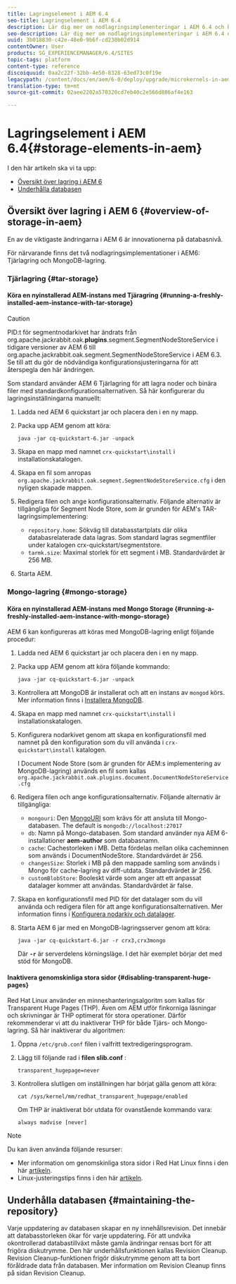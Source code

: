 ```yaml
---
title: Lagringselement i AEM 6.4
seo-title: Lagringselement i AEM 6.4
description: Lär dig mer om nodlagringsimplementeringar i AEM 6.4 och hur du underhåller databasen.
seo-description: Lär dig mer om nodlagringsimplementeringar i AEM 6.4 och hur du underhåller databasen.
uuid: 3b018830-c42e-48e0-9b6f-cd230b02d914
contentOwner: User
products: SG_EXPERIENCEMANAGER/6.4/SITES
topic-tags: platform
content-type: reference
discoiquuid: 0aa2c22f-32bb-4e50-8328-63ed73c0f19e
legacypath: /content/docs/en/aem/6-0/deploy/upgrade/microkernels-in-aem-6-0
translation-type: tm+mt
source-git-commit: 02aee2202a570320cd7eb40c2e566d886af4e163

---
```



# Lagringselement i AEM 6.4{#storage-elements-in-aem}

I den här artikeln ska vi ta upp:

* [Översikt över lagring i AEM 6](/help/sites-deploying/storage-elements-in-aem-6.md#overview-of-storage-in-aem)
* [Underhålla databasen](/help/sites-deploying/storage-elements-in-aem-6.md#maintaining-the-repository)

## Översikt över lagring i AEM 6 {#overview-of-storage-in-aem}

En av de viktigaste ändringarna i AEM 6 är innovationerna på databasnivå.

För närvarande finns det två nodlagringsimplementationer i AEM6: Tjärlagring och MongoDB-lagring.

### Tjärlagring {#tar-storage}

#### Köra en nyinstallerad AEM-instans med Tjäragring {#running-a-freshly-installed-aem-instance-with-tar-storage}

>[!CAUTION]
>
>PID:t för segmentnodarkivet har ändrats från org.apache.jackrabbit.oak.**plugins**.segment.SegmentNodeStoreService i tidigare versioner av AEM 6 till org.apache.jackrabbit.oak.segment.SegmentNodeStoreService i AEM 6.3. Se till att du gör de nödvändiga konfigurationsjusteringarna för att återspegla den här ändringen.

Som standard använder AEM 6 Tjärlagring för att lagra noder och binära filer med standardkonfigurationsalternativen. Så här konfigurerar du lagringsinställningarna manuellt:

1. Ladda ned AEM 6 quickstart jar och placera den i en ny mapp.
1. Packa upp AEM genom att köra:

   `java -jar cq-quickstart-6.jar -unpack`

1. Skapa en mapp med namnet `crx-quickstart\install` i installationskatalogen.

1. Skapa en fil som anropas `org.apache.jackrabbit.oak.segment.SegmentNodeStoreService.cfg` i den nyligen skapade mappen.

1. Redigera filen och ange konfigurationsalternativ. Följande alternativ är tillgängliga för Segment Node Store, som är grunden för AEM&#39;s TAR-lagringsimplementering:

   * `repository.home`: Sökväg till databasstartplats där olika databasrelaterade data lagras. Som standard lagras segmentfiler under katalogen crx-quickstart/segmentstore.
   * `tarmk.size`: Maximal storlek för ett segment i MB. Standardvärdet är 256 MB.

1. Starta AEM.

### Mongo-lagring {#mongo-storage}

#### Köra en nyinstallerad AEM-instans med Mongo Storage {#running-a-freshly-installed-aem-instance-with-mongo-storage}

AEM 6 kan konfigureras att köras med MongoDB-lagring enligt följande procedur:

1. Ladda ned AEM 6 quickstart jar och placera den i en ny mapp.
1. Packa upp AEM genom att köra följande kommando:

   `java -jar cq-quickstart-6.jar -unpack`

1. Kontrollera att MongoDB är installerat och att en instans av `mongod` körs. Mer information finns i [Installera MongoDB](https://docs.mongodb.org/manual/installation/).
1. Skapa en mapp med namnet `crx-quickstart\install` i installationskatalogen.
1. Konfigurera nodarkivet genom att skapa en konfigurationsfil med namnet på den konfiguration som du vill använda i `crx-quickstart\install` katalogen.

   I Document Node Store (som är grunden för AEM:s implementering av MongoDB-lagring) används en fil som kallas `org.apache.jackrabbit.oak.plugins.document.DocumentNodeStoreService.cfg`

1. Redigera filen och ange konfigurationsalternativ. Följande alternativ är tillgängliga:

   * `mongouri`: Den [MongoURI](https://docs.mongodb.org/manual/reference/connection-string/) som krävs för att ansluta till Mongo-databasen. The default is `mongodb://localhost:27017`
   * `db`: Namn på Mongo-databasen. Som standard använder nya AEM 6-installationer **aem-author** som databasnamn.
   * `cache`: Cachestorleken i MB. Detta fördelas mellan olika cacheminnen som används i DocumentNodeStore. Standardvärdet är 256.
   * `changesSize`: Storlek i MB på den mappade samling som används i Mongo för cache-lagring av diff-utdata. Standardvärdet är 256.
   * `customBlobStore`: Booleskt värde som anger att ett anpassat datalager kommer att användas. Standardvärdet är false.

1. Skapa en konfigurationsfil med PID för det datalager som du vill använda och redigera filen för att ange konfigurationsalternativen. Mer information finns i [Konfigurera nodarkiv och datalager](/help/sites-deploying/data-store-config.md).

1. Starta AEM 6 jar med en MongoDB-lagringsserver genom att köra:

   ```shell
   java -jar cq-quickstart-6.jar -r crx3,crx3mongo
   ```

   Där **`-r`** är serverdelens körningsläge. I det här exemplet börjar det med stöd för MongoDB.

#### Inaktivera genomskinliga stora sidor {#disabling-transparent-huge-pages}

Red Hat Linux använder en minneshanteringsalgoritm som kallas för Transparent Huge Pages (THP). Även om AEM utför finkorniga läsningar och skrivningar är THP optimerat för stora operationer. Därför rekommenderar vi att du inaktiverar THP för både Tjärs- och Mongo-lagring. Så här inaktiverar du algoritmen:

1. Öppna `/etc/grub.conf` filen i valfritt textredigeringsprogram.
1. Lägg till följande rad i **filen slib.conf** :

   ```
   transparent_hugepage=never
   ```

1. Kontrollera slutligen om inställningen har börjat gälla genom att köra:

   ```
   cat /sys/kernel/mm/redhat_transparent_hugepage/enabled
   ```

   Om THP är inaktiverat bör utdata för ovanstående kommando vara:

   ```
   always madvise [never]
   ```

>[!NOTE]
>
>Du kan även använda följande resurser:
>
>* Mer information om genomskinliga stora sidor i Red Hat Linux finns i den här [artikeln](https://access.redhat.com/solutions/46111).
>* Linux-justeringstips finns i den här [artikeln](https://helpx.adobe.com/experience-manager/kb/performance-tuning-tips.html).
>



## Underhålla databasen {#maintaining-the-repository}

Varje uppdatering av databasen skapar en ny innehållsrevision. Det innebär att databasstorleken ökar för varje uppdatering. För att undvika okontrollerad databastillväxt måste gamla ändringar rensas bort för att frigöra diskutrymme. Den här underhållsfunktionen kallas Revision Cleanup. Revision Cleanup-funktionen frigör diskutrymme genom att ta bort föråldrade data från databasen. Mer information om Revision Cleanup finns på sidan [](/help/sites-deploying/revision-cleanup.md)Revision Cleanup.
